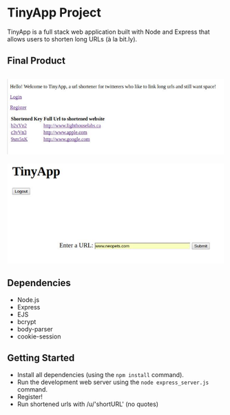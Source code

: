 # TinyApp Project

TinyApp is a full stack web application built with Node and Express that allows users to shorten long URLs (à la bit.ly).

## Final Product

!["Home Screen"](https://github.com/Joe-mcgee/TinyApp/blob/master/screenshots/root.jpg)
---------------------------------------------------------------------------------------
!["Add Url"](https://github.com/Joe-mcgee/TinyApp/blob/master/screenshots/add.jpg)

## Dependencies

- Node.js
- Express
- EJS
- bcrypt
- body-parser
- cookie-session

## Getting Started

- Install all dependencies (using the `npm install` command).
- Run the development web server using the `node express_server.js` command.
- Register!
- Run shortened urls with /u/'shortURL' (no quotes)

